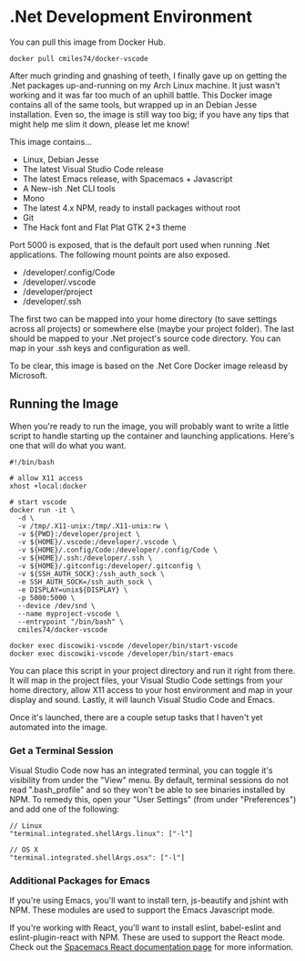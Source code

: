 .Net Development Environment
============================

You can pull this image from Docker Hub.

    docker pull cmiles74/docker-vscode

After much grinding and gnashing of teeth, I finally gave up on getting the .Net
packages up-and-running on my Arch Linux machine. It just wasn't working and it
was far too much of an uphill battle. This Docker image contains all of the same
tools, but wrapped up in an Debian Jesse installation. Even so, the image is
still way too big; if you have any tips that might help me slim it down, please
let me know!

This image contains...

* Linux, Debian Jesse
* The latest Visual Studio Code release
* The latest Emacs release, with Spacemacs + Javascript
* A New-ish .Net CLI tools
* Mono 
* The latest 4.x NPM, ready to install packages without root
* Git
* The Hack font and Flat Plat GTK 2+3 theme

Port 5000 is exposed, that is the default port used when running .Net
applications. The following mount points are also exposed.

* /developer/.config/Code
* /developer/.vscode
* /developer/project
* /developer/.ssh
      
The first two can be mapped into your home directory (to save settings across
all projects) or somewhere else (maybe your project folder). The last should be
mapped to your .Net project's source code directory. You can map in your .ssh
keys and configuration as well.

To be clear, this image is based on the .Net Core Docker image releasd by
Microsoft.

Running the Image
-----------------

When you're ready to run the image, you will probably want to write a little
script to handle starting up the container and launching applications. Here's
one that will do what you want.

    #!/bin/bash

    # allow X11 access
    xhost +local:docker

    # start vscode
    docker run -it \
      -d \
      -v /tmp/.X11-unix:/tmp/.X11-unix:rw \
      -v ${PWD}:/developer/project \
      -v ${HOME}/.vscode:/developer/.vscode \
      -v ${HOME}/.config/Code:/developer/.config/Code \
      -v ${HOME}/.ssh:/developer/.ssh \
      -v ${HOME}/.gitconfig:/developer/.gitconfig \
      -v ${SSH_AUTH_SOCK}:/ssh_auth_sock \
      -e SSH_AUTH_SOCK=/ssh_auth_sock \
      -e DISPLAY=unix${DISPLAY} \
      -p 5000:5000 \
      --device /dev/snd \
      --name myproject-vscode \      
      --entrypoint "/bin/bash" \
      cmiles74/docker-vscode

    docker exec discowiki-vscode /developer/bin/start-vscode
    docker exec discowiki-vscode /developer/bin/start-emacs

You can place this script in your project directory and run it right from there.
It will map in the project files, your Visual Studio Code settings from your
home directory, allow X11 access to your host environment and map in your
display and sound. Lastly, it will launch Visual Studio Code and Emacs.

Once it's launched, there are a couple setup tasks that I haven't yet automated
into the image. 

### Get a Terminal Session

Visual Studio Code now has an integrated terminal, you can toggle it's
visibility from under the "View" menu. By default, terminal sessions do not read
".bash_profile" and so they won't be able to see binaries installed by NPM. To
remedy this, open your "User Settings" (from under "Preferences") and add one of
the following:

    // Linux
    "terminal.integrated.shellArgs.linux": ["-l"]

    // OS X
    "terminal.integrated.shellArgs.osx": ["-l"]

### Additional Packages for Emacs

If you're using Emacs, you'll want to install tern, js-beautify and jshint with
NPM. These modules are used to support the Emacs Javascript mode. 

If you're working with React, you'll want to install eslint, babel-eslint and
eslint-plugin-react with NPM. These are used to support the React mode. Check
out the
[Spacemacs React documentation page](https://github.com/syl20bnr/spacemacs/tree/master/layers/%2Bframeworks/react)
for more information.
